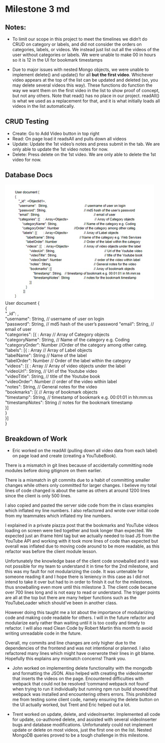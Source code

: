 # Milestone 3 md

## Notes: 
* To limit our scope in this project to meet the timelines we didn’t do CRUD on category or labels, and did not consider the orders on categories, labels, or videos. We instead just list out all the videos of the user without categories or labels.
We were unable to make 00 in hours so it is 12 in the UI for bookmark timestamps

* Due to major issues with nested Mongo objects, we were unable to implement delete() and update() for all **but the first video**. Whichever video appears at the top of the list can be updated and deleted (so, you may delete several videos this way). 
These functions do function the way we want them on the first video in the list to show proof of concept, but not any others.
Note that read() has no place in our project. readAll() is what we used as a replacement for that, and it is what initially loads all videos in the list automatically.

## CRUD Testing
* Create: Go to Add Video button in top right
* Read: On page load it readsAll and pulls down all videos
* Update: Update the 1st video’s notes and press submit in the tab. We are only able to update the 1st video notes for now.
* Delete: Press delete on the 1st video. We are only able to delete the 1st video for now.

## Database Docs
![Database](m3_images/database-document.jpg)  
User document {  
{  
    "_id": <Objectid1>,  
    "username":  String,                         	// username of user on login  
    "password": String,                     	// md5 hash of the user’s password
    "email": String,                            			// email of user  
    "categories": [{    : Array<Objects>        	// Array of Category  objects  
        "categoryName": String,               // Name of the category e.g. Coding   
        "categoryOrder": Number   		//Order of the category among other categ.  
        "labels": [{       : Array<Objects>     		// Array of Label objects  
            "labelName": String                         // Name of the label  
            "labelOrder": Number       	// Order of the label within the category  
            "videos": [{   : Array<Objects>   // Array of video objects under the   label  
                "videoUrl": String,                 // Url of the Youtube video  
                "videoTitle": String,             	// title of the Youtube book  
                "videoOrder": Number         // order of the video within label  
                "notes": String,                  // General notes for the video  
                "bookmarks": [{                 // Array of bookmark objects  
                    "timestamp": String,   // timestamp of bookmark e.g. 00:01:01   in hh:mm:ss	  
                    "timestampNotes": String  		// notes for the bookmark   timestamp  
                }]  
            }  
         }]  
}  

## Breakdown of Work
* Eric worked on the readAll (pulling down all video data from each label) on page load and create (creating a YouTubeBook). 

There is a mismatch in git lines because of accidentally committing node modules before doing gitignore on them earlier. 

There is a mismatch in git commits due to a habit of committing smaller changes while others only committed for larger changes. I believe my total lines of code changed is about the same as others at around 1200 lines since the client is only 500 lines.

 I also copied and pasted the server side code from the in class examples which inflated my line numbers. I also refactored and wrote over initial code from my teammates which inflated my line numbers.

I explained in a private piazza post that the bookmarks and YouTube videos loading on screen were tied together and took longer than expected. We expected just an iframe html tag but we actually needed to load JS from the YouTube API and working with it took more lines of code than expected but overall was inflated due to moving code around to be more readable, as this refactor was before the client module lesson. 

Unfortunately the knowledge base of the client code snowballed and it was not possible for my team to understand it in time for the 2nd milestone, and this was my fault for not modularizing the code. It was untenable for someone reading it and I hope there is leniency in this case as I did not intend to take it over but had to in order to finish it out for the milestones, thus snowballing even more until this milestone 3. The client code became over 700 lines long and is not easy to read or understand. The trigger points are all at the top but there are many helper functions such as the YouTubeLoader which should’ve been in another class.

However doing this taught me a lot about the importance of modularizing code and making code readable for others. I will in the future refactor and modularize early rather than waiting until it is too costly and timely to refactor. I will also read Clean Code by Robert Martin this month to avoid writing unreadable code in the future.

Overall, my commits and line changes are only higher due to the dependencies of the frontend and was not intentional or planned. I also refactored many lines which might have overwrote their lines in git blame. Hopefully this explains any mismatch concerns! Thank you.

* John worked on implementing delete functionality with the mongodb and formatting the JSON. Also helped with creating the videoInserter that inserts the videos on the page. Encountered difficulties with webpack that could not be resolved ‘command webpack not found’ when trying to run it individually but running npm run build showed that webpack was installed and encountering others errors. This prohibited me from testing some client code, namely ensuring the delete button on the UI actually worked, but Trent and Eric helped out a lot.

* Trent worked on update, delete, and videoInserter. Implemented all code for update, co-authored delete, and assisted with several videoInserter bugs and database modifications. Unfortunately could not implement update or delete on most videos, just the first one on the list. Nested MongoDB queries proved to be a tough challenge in this milestone. 

